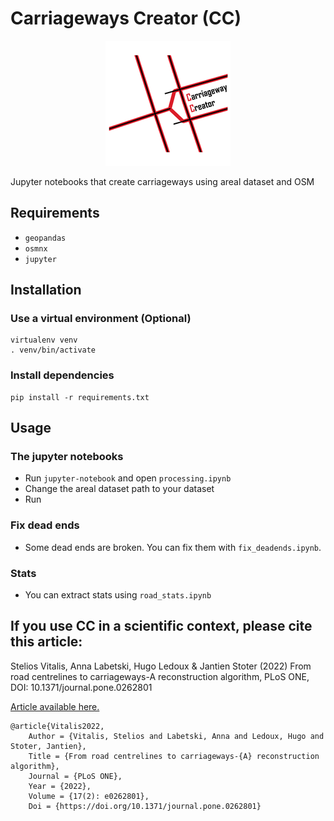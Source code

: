 # Carriageways Creator (CC)

<p align="center">
	<img src="./CC.png"/>
</p>

Jupyter notebooks that create carriageways using areal dataset and OSM

## Requirements

- `geopandas`
- `osmnx`
- `jupyter`

## Installation

### Use a virtual environment (Optional)

```
virtualenv venv
. venv/bin/activate
```

### Install dependencies

```
pip install -r requirements.txt
```

## Usage

### The jupyter notebooks

- Run `jupyter-notebook` and open `processing.ipynb`
- Change the areal dataset path to your dataset
- Run

### Fix dead ends

- Some dead ends are broken. You can fix them with `fix_deadends.ipynb`.

### Stats

- You can extract stats using `road_stats.ipynb`

## If you use CC in a scientific context, please cite this article:

Stelios Vitalis, Anna Labetski, Hugo Ledoux & Jantien Stoter (2022) From road centrelines to carriageways-A reconstruction algorithm, PLoS ONE, DOI: 10.1371/journal.pone.0262801 

[Article available here.](https://doi.org/10.1371/journal.pone.0262801)

```
@article{Vitalis2022,
	Author = {Vitalis, Stelios and Labetski, Anna and Ledoux, Hugo and Stoter, Jantien},
	Title = {From road centrelines to carriageways-{A} reconstruction algorithm},
	Journal = {PLoS ONE},
	Year = {2022},
	Volume = {17(2): e0262801},
	Doi = {https://doi.org/10.1371/journal.pone.0262801}
```